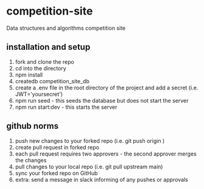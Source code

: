 # competition-site

Data structures and algorithms competition site

## installation and setup

1. fork and clone the repo
2. cd into the directory
3. npm install
4. createdb competition_site_db
5. create a .env file in the root directory of the project and add a secret (i.e. JWT='yoursecret')
6. npm run seed - this seeds the database but does not start the server
7. npm run start:dev - this starts the server

## github norms

1. push new changes to your forked repo (i.e. git push origin <branch name>)
2. create pull request in forked repo
3. each pull request requires two approvers - the second approver merges the changes
4. pull changes to your local repo (i.e. git pull upstream main)
5. sync your forked repo on GitHub 
6. extra: send a message in slack informing of any pushes or approvals
